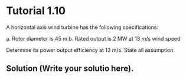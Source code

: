 # Tutorial 1.10

A horizontal axis wind turbine has the following specifications:

a. Rotor diameter is 45 m
b. Rated output is 2 MW at 13 m/s wind speed

Determine its power output efficiency at 13 m/s.  State all assumption.

## Solution (Write your solutio here).
